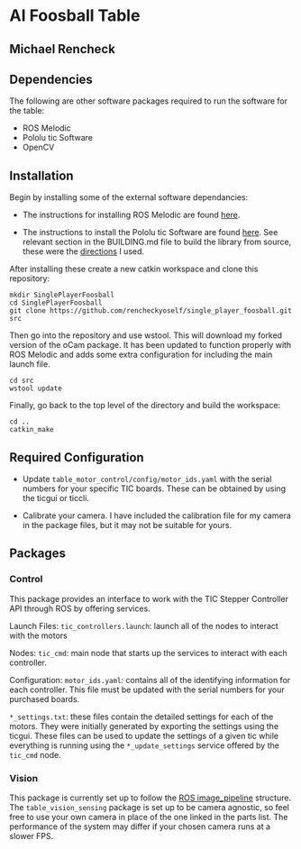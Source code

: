 # AI Foosball Table

## Michael Rencheck

## Dependencies
The following are other software packages required to run the software for the table:
  - ROS Melodic
  - Pololu tic Software
  - OpenCV

## Installation

Begin by installing some of the external software dependancies:
  - The instructions for installing ROS Melodic are found [here](http://wiki.ros.org/melodic/Installation/Ubuntu).

  - The instructions to install the Pololu tic Software are found [here](https://github.com/pololu/pololu-tic-software). See relevant section in the BUILDING.md file to build the library from source, these were the [directions](https://github.com/pololu/pololu-tic-software/blob/master/BUILDING.md#building-from-source-on-linux-for-linux) I used.

After installing these create a new catkin workspace and clone this repository:

```
mkdir SinglePlayerFoosball
cd SinglePlayerFoosball
git clone https://github.com/rencheckyoself/single_player_foosball.git src
```

Then go into the repository and use wstool. This will download my forked version of the oCam package. It has been updated to function properly with ROS Melodic and adds some extra configuration for including the main launch file.
```
cd src
wstool update
```

Finally, go back to the top level of the directory and build the workspace:
```
cd ..
catkin_make
```

## Required Configuration

- Update `table_motor_control/config/motor_ids.yaml` with the serial numbers for your specific TIC boards. These can be obtained by using the ticgui or ticcli.

- Calibrate your camera. I have included the calibration file for my camera in the package files, but it may not be suitable for yours.

## Packages

### Control
This package provides an interface to work with the TIC Stepper Controller API through ROS by offering services.

Launch Files:
`tic_controllers.launch`: launch all of the nodes to interact with the motors

Nodes:
`tic_cmd`: main node that starts up the services to interact with each controller.

Configuration:
`motor_ids.yaml`: contains all of the identifying information for each controller. This file must be updated with the serial numbers for your purchased boards.

`*_settings.txt`: these files contain the detailed settings for each of the motors. They were initially generated by exporting the settings using the ticgui. These files can be used to update the settings of a given tic while everything is running using the `*_update_settings` service offered by the `tic_cmd` node.

### Vision
This package is currently set up to follow the [ROS image_pipeline](http://wiki.ros.org/image_pipeline) structure. The `table_vision_sensing` package is set up to be camera agnostic, so feel free to use your own camera in place of the one linked in the parts list. The performance of the system may differ if your chosen camera runs at a slower FPS.
